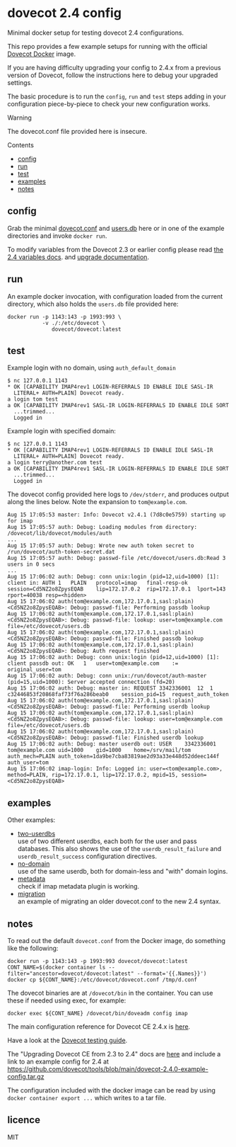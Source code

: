 # dovecot 2.4 config

Minimal docker setup for testing dovecot 2.4 configurations.

This repo provides a few example setups for running with the official
[Dovecot Docker](https://hub.docker.com/r/dovecot/dovecot) image.

If you are having difficulty upgrading your config to 2.4.x from a
previous version of Dovecot, follow the instructions here to debug your
upgraded settings.

The basic procedure is to run the `config`, `run` and `test` steps
adding in your configuration piece-by-piece to check your new
configuration works.

> [!WARNING]
> The dovecot.conf file provided here is insecure.

Contents

* [config](#config)
* [run](#run)
* [test](#test)
* [examples](#examples)
* [notes](#notes)

## config

Grab the minimal [dovecot.conf](./dovecot.conf) and [users.db](./users.db)
here or in one of the example directories and invoke `docker run`.

To modify variables from the Dovecot 2.3 or earlier config please read
[the 2.4 variables
docs](https://doc.dovecot.org/2.4.1/core/settings/variables.html). and
[upgrade
documentation](https://doc.dovecot.org/main/installation/upgrade/2.3-to-2.4.html).

## run 

An example docker invocation, with configuration loaded from  the
current directory, which also holds the `users.db` file provided here:

```
docker run -p 1143:143 -p 1993:993 \
           -v ./:/etc/dovecot \
              dovecot/dovecot:latest
```

## test

Example login with no domain, using `auth_default_domain`

```
$ nc 127.0.0.1 1143
* OK [CAPABILITY IMAP4rev1 LOGIN-REFERRALS ID ENABLE IDLE SASL-IR
  LITERAL+ AUTH=PLAIN] Dovecot ready.
a login tom test
a OK [CAPABILITY IMAP4rev1 SASL-IR LOGIN-REFERRALS ID ENABLE IDLE SORT
  ...trimmed...
  Logged in
```

Example login with specified domain:

```
$ nc 127.0.0.1 1143
* OK [CAPABILITY IMAP4rev1 LOGIN-REFERRALS ID ENABLE IDLE SASL-IR
  LITERAL+ AUTH=PLAIN] Dovecot ready.
a login terry@another.com test
a OK [CAPABILITY IMAP4rev1 SASL-IR LOGIN-REFERRALS ID ENABLE IDLE SORT
  ...trimmed...
  Logged in
```

The dovecot config provided here logs to `/dev/stderr`, and produces
output along the lines below. Note the expansion to `tom@example.com`.

```
Aug 15 17:05:53 master: Info: Dovecot v2.4.1 (7d8c0e5759) starting up for imap
Aug 15 17:05:57 auth: Debug: Loading modules from directory: /dovecot/lib/dovecot/modules/auth
...
Aug 15 17:05:57 auth: Debug: Wrote new auth token secret to /run/dovecot/auth-token-secret.dat
Aug 15 17:05:57 auth: Debug: passwd-file /etc/dovecot/users.db:Read 3 users in 0 secs
...
Aug 15 17:06:02 auth: Debug: conn unix:login (pid=12,uid=1000) [1]: client in: AUTH	1	PLAIN	protocol=imap	final-resp-ok	session=Cd5NZ2o8ZpysEQAB	lip=172.17.0.2	rip=172.17.0.1	lport=143	rport=40038	resp=<hidden>
Aug 15 17:06:02 auth(tom@example.com,172.17.0.1,sasl:plain)<Cd5NZ2o8ZpysEQAB>: Debug: passwd-file: Performing passdb lookup
Aug 15 17:06:02 auth(tom@example.com,172.17.0.1,sasl:plain)<Cd5NZ2o8ZpysEQAB>: Debug: passwd-file: lookup: user=tom@example.com file=/etc/dovecot/users.db
Aug 15 17:06:02 auth(tom@example.com,172.17.0.1,sasl:plain)<Cd5NZ2o8ZpysEQAB>: Debug: passwd-file: Finished passdb lookup
Aug 15 17:06:02 auth(tom@example.com,172.17.0.1,sasl:plain)<Cd5NZ2o8ZpysEQAB>: Debug: Auth request finished
Aug 15 17:06:02 auth: Debug: conn unix:login (pid=12,uid=1000) [1]: client passdb out: OK	1	user=tom@example.com	:=	original_user=tom
Aug 15 17:06:02 auth: Debug: conn unix:/run/dovecot/auth-master (pid=15,uid=1000): Server accepted connection (fd=20)
Aug 15 17:06:02 auth: Debug: master in: REQUEST	3342336001	12	1	c32446853f20868faf73f76a286beab0	session_pid=15	request_auth_token
Aug 15 17:06:02 auth(tom@example.com,172.17.0.1,sasl:plain)<Cd5NZ2o8ZpysEQAB>: Debug: passwd-file: Performing userdb lookup
Aug 15 17:06:02 auth(tom@example.com,172.17.0.1,sasl:plain)<Cd5NZ2o8ZpysEQAB>: Debug: passwd-file: lookup: user=tom@example.com file=/etc/dovecot/users.db
Aug 15 17:06:02 auth(tom@example.com,172.17.0.1,sasl:plain)<Cd5NZ2o8ZpysEQAB>: Debug: passwd-file: Finished userdb lookup
Aug 15 17:06:02 auth: Debug: master userdb out: USER	3342336001	tom@example.com	uid=1000	gid=1000	home=/srv/mail/tom	auth_mech=PLAIN	auth_token=1da9be7cba83819ae2d93a33e448d52ddeec144f	auth_user=tom
Aug 15 17:06:02 imap-login: Info: Logged in: user=<tom@example.com>, method=PLAIN, rip=172.17.0.1, lip=172.17.0.2, mpid=15, session=<Cd5NZ2o8ZpysEQAB>
```

## examples

Other examples:

* [two-userdbs](./two-userdbs/)  
  use of two different userdbs, each both for the user and pass
  databases. This also shows the use of the `userdb_result_failure` and
  `userdb_result_success` configuration directives.
* [no-domain](./no-domain/)  
  use of the same userdb, both for domain-less and "with" domain logins.
* [metadata](./metadata/)  
  check if imap metadata plugin is working.
* [migration](./migration/)  
  an example of migrating an older dovecot.conf to the new 2.4 syntax.

## notes

To read out the default `dovecot.conf` from the Docker image, do
something like the following:

```
docker run -p 1143:143 -p 1993:993 dovecot/dovecot:latest
CONT_NAME=$(docker container ls --filter="ancestor=dovecot/dovecot:latest" --format='{{.Names}}')
docker cp ${CONT_NAME}:/etc/dovecot/dovecot.conf /tmp/d.conf
```

The dovecot binaries are at `/dovecot/bin` in the container. You can use
these if needed using exec, for example:

```
docker exec ${CONT_NAME} /dovecot/bin/doveadm config imap
```

The main configuration reference for Dovecot CE 2.4.x is
[here](https://doc.dovecot.org/2.4.1/core/settings/variables.html).

Have a look at the [Dovecot testing
guide](https://doc.dovecot.org/main/core/admin/testing.html).

The "Upgrading Dovecot CE from 2.3 to 2.4" docs are
[here](https://doc.dovecot.org/main/installation/upgrade/2.3-to-2.4.html)
and include a link to an example config for 2.4 at
https://github.com/dovecot/tools/blob/main/dovecot-2.4.0-example-config.tar.gz

The configuration included with the docker image can be read by using
`docker container export ...` which writes to a tar file.

## licence

MIT
